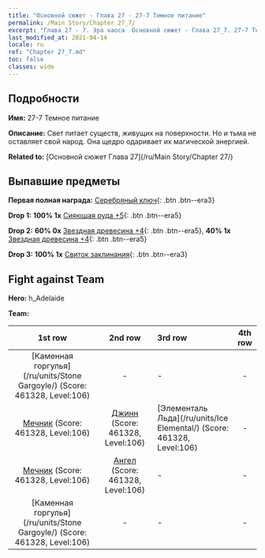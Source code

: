 ```yaml
---
title: "Основной сюжет - Глава 27 - 27-7 Темное питание"
permalink: /Main Story/Chapter 27_7/
excerpt: "Глава 27 - 7. Эра хаоса  Основной сюжет - Глава 27_7. 27-7 Темное питание"
last_modified_at: 2021-04-14
locale: ru
ref: "Chapter 27_7.md"
toc: false
classes: wide
---
```


## Подробности

 **Имя:** 27-7 Темное питание

 **Описание:** Свет питает существ, живущих на поверхности. Но и тьма не оставляет свой народ. Она щедро одаривает их магической энергией.

 **Related to:** [Основной сюжет Глава 27](/ru/Main Story/Chapter 27/)

## Выпавшие предметы

 **Первая полная награда:** [Серебряный ключ](/ru/Items/con_693/){: .btn .btn--era3}

 **Drop 1:** **100% 1x** [Сияющая руда +5](/ru/Items/mat_96/){: .btn .btn--era5}

 **Drop 2:** **60% 0x** [Звездная древесина +4](/ru/Items/mat_90/){: .btn .btn--era5}, **40% 1x** [Звездная древесина +4](/ru/Items/mat_90/){: .btn .btn--era5}

 **Drop 3:** **100% 1x** [Свиток заклинания](/ru/Items/con_694/){: .btn .btn--era3}


## Fight against Team
 **Hero:** h_Adelaide

 **Team:**


  | 1st row | 2nd row | 3rd row | 4th row |
  |:----:|:----:|:----|:----:|
  | [Каменная горгулья](/ru/units/Stone Gargoyle/) (Score: 461328, Level:106)  | - | - | - |
  | [Мечник](/ru/units/Swordsman/) (Score: 461328, Level:106)  | [Джинн](/ru/units/Genie/) (Score: 461328, Level:106)  | [Элементаль Льда](/ru/units/Ice Elemental/) (Score: 461328, Level:106)  | - |
  | [Мечник](/ru/units/Swordsman/) (Score: 461328, Level:106)  | [Ангел](/ru/units/Angel/) (Score: 461328, Level:106)  | - | - |
  | [Каменная горгулья](/ru/units/Stone Gargoyle/) (Score: 461328, Level:106)  | - | - | - |


